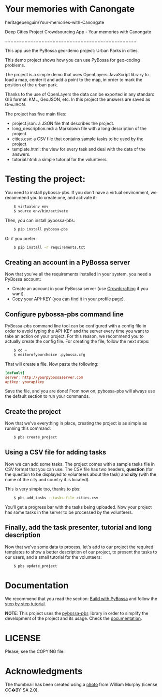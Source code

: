 # Your memories with Canongate
heritagepenguin/Your-memories-with-Canongate

Deep Cities Project Crowdsourcing App - Your memories with Canongate

===============================================

This app use the PyBossa geo-demo project: Urban Parks in cities.

This demo project shows how you can use PyBossa for geo-coding problems.

The project is a simple demo that uses OpenLayers JavaScript library to load a map,
center it and add a point to the map, in order to mark the position of the
urban park.

Thanks to the use of OpenLayers the data can be exported in any standard GIS format:
KML, GeoJSON, etc. In this project the answers are saved as GeoJSON.


The project has five main files:

*  project.json: a JSON file that describes the project.
*  long_description.md: a Markdown file with a long description of the project.
*  cities.csv: a CSV file that contains sample tasks to be used by the project.
*  template.html: the view for every task and deal with the data of the answers.
*  tutorial.html: a simple tutorial for the volunteers.


Testing the project:
====================

You need to install pybossa-pbs. If you don't have a virtual environment,
we recommend you to create one, and activate it:

```bash
    $ virtualenv env
    $ source env/bin/activate
```

Then, you can install pybossa-pbs:

```bash
    $ pip install pybossa-pbs
```

Or if you prefer:

```bash
    $ pip install -r requirements.txt
```

## Creating an account in a PyBossa server

Now that you've all the requirements installed in your system, you need
a PyBossa account:

*  Create an account in your PyBossa server (use [Crowdcrafting](http://crowdcrafting.org) if you want).
*  Copy your API-KEY (you can find it in your profile page).

## Configure pybossa-pbs command line

PyBossa-pbs command line tool can be configured with a config file in order to
avoid typing the API-KEY and the server every time you want to take an action
on your project. For this reason, we recommend you to actually create the
config file. For creating the file, follow the next steps:

```bash
    $ cd ~
    $ editorofyourchoice .pybossa.cfg
```

That will create a file. Now paste the following:

```ini
[default]
server: http://yourpybossaserver.com
apikey: yourapikey
```

Save the file, and you are done! From now on, pybossa-pbs will always use the
default section to run your commands.

## Create the project

Now that we've everything in place, creating the project is as simple as
running this command:

```bash
    $ pbs create_project
```

## Using a CSV file for adding tasks

Now we can add some tasks. The project comes with a sample tasks file in CSV format
that you can use. The CSV file has two headers, **question** (for the question to be
displayed to volunteers about the task) and **city** (with the name of the city
and country it is located).

This is very simple too, thanks to pbs:

```bash
    $ pbs add_tasks --tasks-file cities.csv
```
You'll get a progress bar with the tasks being uploaded. Now your project has
some tasks in the server to be processed by the volunteers.

## Finally, add the task presenter, tutorial and long description

Now that we've some data to process, let's add to our project the required
templates to show a better description of our project, to present the tasks to
our users, and a small tutorial for the volunteers:

```bash
    $ pbs update_project
```


Documentation
=============

We recommend that you read the section: [Build with PyBossa](http://docs.pybossa.com/en/latest/build_with_pybossa.html) and follow the [step by step tutorial](http://docs.pybossa.com/en/latest/user/tutorial.html).

**NOTE**: This project uses the [pybossa-pbs](https://pypi.python.org/pypi/pybossa-pbs) library in order to simplify the development of the project and its usage. Check the [documentation](https://github.com/PyBossa/pbs).

LICENSE
=======

Please, see the COPYING file.

Acknowledgments
===============
The thumbnail has been created using a [photo](http://www.flickr.com/photos/infomatique/5489548540/) from William Murphy (license CC�BY-SA 2.0).
